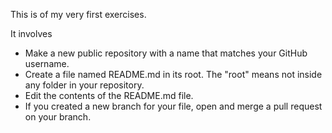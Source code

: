 This is of my very first exercises.

It involves
- Make a new public repository with a name that matches your GitHub username.
- Create a file named README.md in its root. The "root" means not inside any folder in your repository.
- Edit the contents of the README.md file.
- If you created a new branch for your file, open and merge a pull request on your branch.
